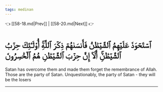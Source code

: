 ```yaml
---
tags: medinan
---
```


👈 [[58-18.md|Prev]] | [[58-20.md|Next]] 👉

# ٱسۡتَحۡوَذَ عَلَيۡهِمُ ٱلشَّيۡطَٰنُ فَأَنسَىٰهُمۡ ذِكۡرَ ٱللَّهِۚ أُوْلَـٰٓئِكَ حِزۡبُ ٱلشَّيۡطَٰنِۚ أَلَآ إِنَّ حِزۡبَ ٱلشَّيۡطَٰنِ هُمُ ٱلۡخَٰسِرُونَ

Satan has overcome them and made them forget the remembrance of Allah. Those are the party of Satan. Unquestionably, the party of Satan - they will be the losers

---

